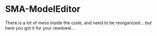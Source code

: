 # SMA-ModelEditor
There is a lot of mess inside the code, and need to be reorganized... but here you got it for your rewiewal...
